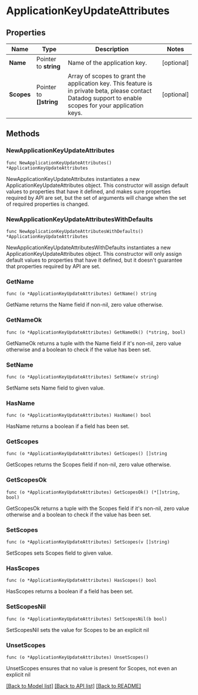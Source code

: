 # ApplicationKeyUpdateAttributes

## Properties

| Name       | Type                    | Description                                                                                                                                               | Notes      |
| ---------- | ----------------------- | --------------------------------------------------------------------------------------------------------------------------------------------------------- | ---------- |
| **Name**   | Pointer to **string**   | Name of the application key.                                                                                                                              | [optional] |
| **Scopes** | Pointer to **[]string** | Array of scopes to grant the application key. This feature is in private beta, please contact Datadog support to enable scopes for your application keys. | [optional] |

## Methods

### NewApplicationKeyUpdateAttributes

`func NewApplicationKeyUpdateAttributes() *ApplicationKeyUpdateAttributes`

NewApplicationKeyUpdateAttributes instantiates a new ApplicationKeyUpdateAttributes object.
This constructor will assign default values to properties that have it defined,
and makes sure properties required by API are set, but the set of arguments
will change when the set of required properties is changed.

### NewApplicationKeyUpdateAttributesWithDefaults

`func NewApplicationKeyUpdateAttributesWithDefaults() *ApplicationKeyUpdateAttributes`

NewApplicationKeyUpdateAttributesWithDefaults instantiates a new ApplicationKeyUpdateAttributes object.
This constructor will only assign default values to properties that have it defined,
but it doesn't guarantee that properties required by API are set.

### GetName

`func (o *ApplicationKeyUpdateAttributes) GetName() string`

GetName returns the Name field if non-nil, zero value otherwise.

### GetNameOk

`func (o *ApplicationKeyUpdateAttributes) GetNameOk() (*string, bool)`

GetNameOk returns a tuple with the Name field if it's non-nil, zero value otherwise
and a boolean to check if the value has been set.

### SetName

`func (o *ApplicationKeyUpdateAttributes) SetName(v string)`

SetName sets Name field to given value.

### HasName

`func (o *ApplicationKeyUpdateAttributes) HasName() bool`

HasName returns a boolean if a field has been set.

### GetScopes

`func (o *ApplicationKeyUpdateAttributes) GetScopes() []string`

GetScopes returns the Scopes field if non-nil, zero value otherwise.

### GetScopesOk

`func (o *ApplicationKeyUpdateAttributes) GetScopesOk() (*[]string, bool)`

GetScopesOk returns a tuple with the Scopes field if it's non-nil, zero value otherwise
and a boolean to check if the value has been set.

### SetScopes

`func (o *ApplicationKeyUpdateAttributes) SetScopes(v []string)`

SetScopes sets Scopes field to given value.

### HasScopes

`func (o *ApplicationKeyUpdateAttributes) HasScopes() bool`

HasScopes returns a boolean if a field has been set.

### SetScopesNil

`func (o *ApplicationKeyUpdateAttributes) SetScopesNil(b bool)`

SetScopesNil sets the value for Scopes to be an explicit nil

### UnsetScopes

`func (o *ApplicationKeyUpdateAttributes) UnsetScopes()`

UnsetScopes ensures that no value is present for Scopes, not even an explicit nil

[[Back to Model list]](../README.md#documentation-for-models) [[Back to API list]](../README.md#documentation-for-api-endpoints) [[Back to README]](../README.md)
